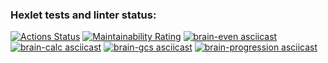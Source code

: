 ### Hexlet tests and linter status:
[![Actions Status](https://github.com/DZharenko/python-project-49/actions/workflows/hexlet-check.yml/badge.svg)](https://github.com/DZharenko/python-project-49/actions)
[![Maintainability Rating](https://sonarcloud.io/api/project_badges/measure?project=DZharenko_python-project-49&metric=sqale_rating)](https://sonarcloud.io/summary/new_code?id=DZharenko_python-project-49)
[![brain-even asciicast](https://asciinema.org/a/DTE1NcV1tRo2f73GB0wO9cbmX.svg)](https://asciinema.org/a/DTE1NcV1tRo2f73GB0wO9cbmX)
[![brain-calc asciicast](https://asciinema.org/a/QfavDy5Wcbso00yOe3QzODp19.svg)](https://asciinema.org/a/QfavDy5Wcbso00yOe3QzODp19)
[![brain-gcs asciicast](https://asciinema.org/a/uhMMUnaaAvJ6TojCS7NOdmzu2.svg)](https://asciinema.org/a/uhMMUnaaAvJ6TojCS7NOdmzu2)
[![brain-progression asciicast](https://asciinema.org/a/Yr70EHFQ4F5UYjK975aa9Jovp.svg)](https://asciinema.org/a/Yr70EHFQ4F5UYjK975aa9Jovp)
